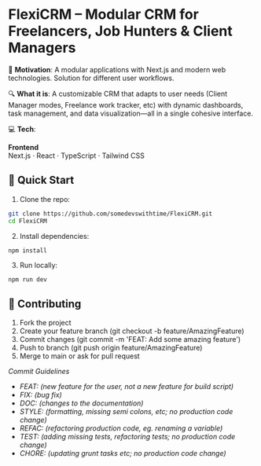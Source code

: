 # FlexiCRM – Modular CRM for Freelancers, Job Hunters & Client Managers

🌟 **Motivation**: A modular applications with Next.js and modern web technologies. Solution for different user workflows.

🔍 **What it is**: A customizable CRM that adapts to user needs (Client Manager modes, Freelance work tracker, etc) with dynamic dashboards, task management, and data visualization—all in a single cohesive interface.

💻 **Tech**:

**Frontend**  
Next.js · React · TypeScript · Tailwind CSS

## 🚀 Quick Start

1. Clone the repo:

```bash
git clone https://github.com/somedevswithtime/FlexiCRM.git
cd FlexiCRM
```

2. Install dependencies:

```bash
npm install
```

3. Run locally:

```
npm run dev
```

## 🤝 Contributing

1. Fork the project
2. Create your feature branch (git checkout -b feature/AmazingFeature)
3. Commit changes (git commit -m 'FEAT: Add some amazing feature')
4. Push to branch (git push origin feature/AmazingFeature)
5. Merge to main or ask for pull request

_Commit Guidelines_

- _FEAT: (new feature for the user, not a new feature for build script)_
- _FIX: (bug fix)_
- _DOC: (changes to the documentation)_
- _STYLE: (formatting, missing semi colons, etc; no production code change)_
- _REFAC: (refactoring production code, eg. renaming a variable)_
- _TEST: (adding missing tests, refactoring tests; no production code change)_
- _CHORE: (updating grunt tasks etc; no production code change)_
